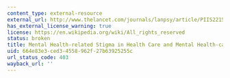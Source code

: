 ```yaml
---
content_type: external-resource
external_url: http://www.thelancet.com/journals/lanpsy/article/PIIS2215-0366(14)00023-6/
has_external_license_warning: true
license: https://en.wikipedia.org/wiki/All_rights_reserved
status: broken
title: Mental Health-related Stigma in Health Care and Mental Health-care Settings
uid: 664e83e3-ced3-4558-962f-27b63925255c
url_status_code: 403
wayback_url: ''
---
```

